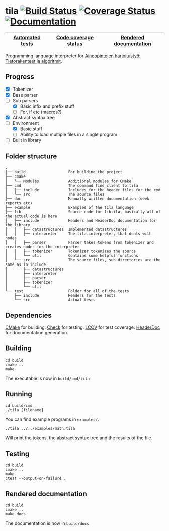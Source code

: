 tila [![Build Status][travis-img]][travis-link] [![Coverage Status][coveralls-img]][coveralls-link] [![Documentation][docs-img]][docs-link]
====


| [Automated tests][travis-link] | [Code coverage status][coveralls-link] | [Rendered documentation][docs-link] |
| ------------------------------ | -------------------------------------- | ----------------------------------- |

Programming language interpreter for [Aineopintojen harjoitustyö: Tietorakenteet ja algoritmit][course-link].

Progress
--------

- [x] Tokenizer
- [x] Base parser
- [ ] Sub parsers
  - [x] Basic infix and prefix stuff
  - [ ] For, if etc (macros?)
- [x] Abstract syntax tree
- [ ] Environment
  - [x] Basic stuff
  - [ ] Ability to load multiple files in a single program
- [ ] Built in library

Folder structure
----------------

    .
    ├── build                   For building the project
    ├── cmake
    │   └── Modules             Additional modules for CMake
    ├── cmd                     The command line client to tila
    │   ├── include             Includes for the header files for the cmd
    │   └── src                 The source files
    ├── doc                     Manually written documentation (week reports etc)
    ├── example                 Examples of the tila language
    ├── lib                     Source code for libtila, basically all of the actual code is here
    │   ├── include             Headers and HeaderDoc documentation for the library
    │   │   ├── datastructures  Implemented datastructures
    │   │   ├── interpreter     The tila interpreter, that deals with nodes
    │   │   ├── parser          Parser takes tokens from tokenizer and creates nodes for the interpreter
    │   │   ├── tokenizer       Tokenizer tokenizes the source
    │   │   └── util            Contains some helpful functions
    │   └── src                 The source files, sub directories are the same as in include
    │       ├── datastructures
    │       ├── interpreter
    │       ├── parser
    │       ├── tokenizer
    │       └── util
    └── test                    Folder for all of the tests
        ├── include             Headers for the tests
        └── src                 Actual tests

Dependencies
------------

[CMake][cmake] for building. [Check][check] for testing. [LCOV][lcov] for test coverage. [HeaderDoc][hdoc] for documentation generation.

Building
--------

    cd build
    cmake ..
    make

The executable is now in `build/cmd/tila`

Running
-------

    cd build/cmd
    ./tila [filename]

You can find example programs in `examples/`.

    ./tila ../../examples/math.tila

Will print the tokens, the abstract syntax tree and the results of the file.

Testing
-------

    cd build
    cmake ..
    make
    ctest --output-on-failure .

Rendered documentation
----------------------

    cd build
    cmake ..
    make docs

The documentation is now in `build/docs`

[course-link]: https://www.cs.helsinki.fi/courses/58161/2015/k/a/1
[travis-img]: https://img.shields.io/travis/JuhaniImberg/tila.svg?style=flat-square
[travis-link]: https://travis-ci.org/JuhaniImberg/tila
[coveralls-img]: https://img.shields.io/coveralls/JuhaniImberg/tila.svg?style=flat-square
[coveralls-link]: https://coveralls.io/r/JuhaniImberg/tila?branch=master
[docs-img]: https://img.shields.io/badge/docs-yep-brightgreen.svg?style=flat-square
[docs-link]: http://ahdoc.pieso.me/JuhaniImberg/tila/index.html
[cmake]: http://www.cmake.org/
[check]: http://check.sourceforge.net/
[lcov]: http://ltp.sourceforge.net/coverage/lcov.php
[hdoc]: https://developer.apple.com/library/mac/documentation/DeveloperTools/Conceptual/HeaderDoc/intro/intro.html
